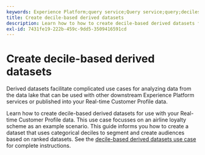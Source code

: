 ```yaml
---
keywords: Experience Platform;query service;Query service;query;deciles;derived datasets;
title: Create decile-based derived datasets
description: Learn how to how to create decile-based derived datasets for use with your Real-time Customer Profile data based on an airline loyalty scheme as an example scenario.
exl-id: 7431fe19-222b-459c-9dd5-3509416591cd
---
```

# Create decile-based derived datasets

Derived datasets facilitate complicated use cases for analyzing data from the data lake that can be used with other downstream Experience Platform services or published into your Real-time Customer Profile data.

Learn how to create decile-based derived datasets for use with your Real-time Customer Profile data. This use case focusses on an airline loyalty scheme as an example scenario. This guide informs you how to create a dataset that uses categorical deciles to segment and create audiences based on ranked datasets. See the [decile-based derived datasets use case](../../use-cases/deciles-use-case.md) for complete instructions.
